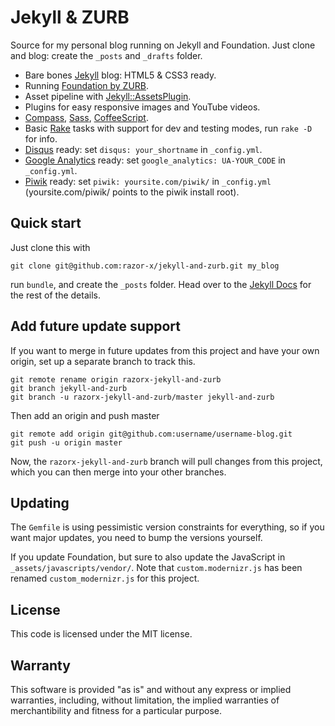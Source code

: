 # Jekyll & ZURB

Source for my personal blog running on Jekyll and Foundation.
Just clone and blog: create the `_posts` and `_drafts` folder.

- Bare bones [Jekyll](http://jekyllrb.com/) blog: HTML5 & CSS3 ready.
- Running [Foundation by ZURB](http://foundation.zurb.com/).
- Asset pipeline with [Jekyll::AssetsPlugin](https://github.com/ixti/jekyll-assets).
- Plugins for easy responsive images and YouTube videos.
- [Compass](http://compass-style.org/), [Sass](http://sass-lang.com/), [CoffeeScript](http://coffeescript.org/).
- Basic [Rake](https://github.com/jimweirich/rake) tasks with support for dev and testing modes, run `rake -D` for info.
- [Disqus](https://disqus.com/) ready: set `disqus: your_shortname` in `_config.yml`.
- [Google Analytics](http://www.google.com/analytics/) ready: set `google_analytics: UA-YOUR_CODE` in `_config.yml`.
- [Piwik](https://piwik.org/) ready: set `piwik: yoursite.com/piwik/` in `_config.yml` (yoursite.com/piwik/ points to the piwik install root).

## Quick start

Just clone this with

    git clone git@github.com:razor-x/jekyll-and-zurb.git my_blog

run `bundle`, and create the `_posts` folder.
Head over to the [Jekyll Docs](http://jekyllrb.com/docs/home/) for the rest of the details.

## Add future update support

If you want to merge in future updates from this project and have your own origin,
set up a separate branch to track this.

    git remote rename origin razorx-jekyll-and-zurb
    git branch jekyll-and-zurb
    git branch -u razorx-jekyll-and-zurb/master jekyll-and-zurb

Then add an origin and push master

    git remote add origin git@github.com:username/username-blog.git
    git push -u origin master

Now, the `razorx-jekyll-and-zurb` branch will pull changes from this project,
which you can then merge into your other branches.

## Updating

The `Gemfile` is using pessimistic version constraints for everything,
so if you want major updates, you need to bump the versions yourself.

If you update Foundation, but sure to also update the JavaScript in `_assets/javascripts/vendor/`.
Note that `custom.modernizr.js` has been renamed `custom_modernizr.js` for this project.

## License

This code is licensed under the MIT license.

## Warranty

This software is provided "as is" and without any express or
implied warranties, including, without limitation, the implied
warranties of merchantibility and fitness for a particular
purpose.
